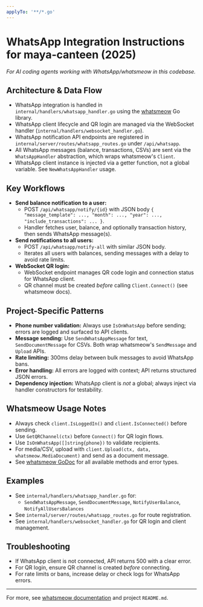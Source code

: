 ```yaml
---
applyTo: '**/*.go'
---
```


# WhatsApp Integration Instructions for maya-canteen (2025)

_For AI coding agents working with WhatsApp/whatsmeow in this codebase._

## Architecture & Data Flow

- WhatsApp integration is handled in `internal/handlers/whatsapp_handler.go` using the [whatsmeow](https://pkg.go.dev/go.mau.fi/whatsmeow) Go library.
- WhatsApp client lifecycle and QR login are managed via the WebSocket handler (`internal/handlers/websocket_handler.go`).
- WhatsApp notification API endpoints are registered in `internal/server/routes/whatsapp_routes.go` under `/api/whatsapp`.
- All WhatsApp messages (balance, transactions, CSVs) are sent via the `WhatsAppHandler` abstraction, which wraps whatsmeow's `Client`.
- WhatsApp client instance is injected via a getter function, not a global variable. See `NewWhatsAppHandler` usage.

## Key Workflows

- **Send balance notification to a user:**
	- POST `/api/whatsapp/notify/{id}` with JSON body `{ "message_template": ..., "month": ..., "year": ..., "include_transactions": ... }`.
	- Handler fetches user, balance, and optionally transaction history, then sends WhatsApp message(s).
- **Send notifications to all users:**
	- POST `/api/whatsapp/notify-all` with similar JSON body.
	- Iterates all users with balances, sending messages with a delay to avoid rate limits.
- **WebSocket QR login:**
	- WebSocket endpoint manages QR code login and connection status for WhatsApp client.
	- QR channel must be created _before_ calling `Client.Connect()` (see whatsmeow docs).

## Project-Specific Patterns

- **Phone number validation:** Always use `IsOnWhatsApp` before sending; errors are logged and surfaced to API clients.
- **Message sending:** Use `SendWhatsAppMessage` for text, `SendDocumentMessage` for CSVs. Both wrap whatsmeow's `SendMessage` and `Upload` APIs.
- **Rate limiting:** 300ms delay between bulk messages to avoid WhatsApp bans.
- **Error handling:** All errors are logged with context; API returns structured JSON errors.
- **Dependency injection:** WhatsApp client is _not_ a global; always inject via handler constructors for testability.

## Whatsmeow Usage Notes

- Always check `client.IsLoggedIn()` and `client.IsConnected()` before sending.
- Use `GetQRChannel(ctx)` before `Connect()` for QR login flows.
- Use `IsOnWhatsApp([]string{phone})` to validate recipients.
- For media/CSV, upload with `client.Upload(ctx, data, whatsmeow.MediaDocument)` and send as a document message.
- See [whatsmeow GoDoc](https://pkg.go.dev/go.mau.fi/whatsmeow) for all available methods and error types.

## Examples

- See `internal/handlers/whatsapp_handler.go` for:
	- `SendWhatsAppMessage`, `SendDocumentMessage`, `NotifyUserBalance`, `NotifyAllUsersBalances`
- See `internal/server/routes/whatsapp_routes.go` for route registration.
- See `internal/handlers/websocket_handler.go` for QR login and client management.

## Troubleshooting

- If WhatsApp client is not connected, API returns 500 with a clear error.
- For QR login, ensure QR channel is created _before_ connecting.
- For rate limits or bans, increase delay or check logs for WhatsApp errors.

---
For more, see [whatsmeow documentation](https://pkg.go.dev/go.mau.fi/whatsmeow) and project `README.md`.